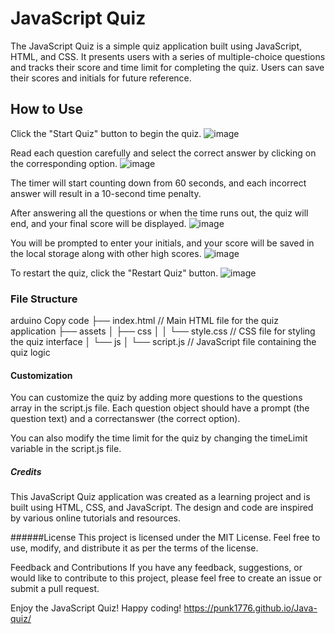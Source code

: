 # JavaScript Quiz
The JavaScript Quiz is a simple quiz application built using JavaScript, HTML, and CSS. It presents users with a series of multiple-choice questions and tracks their score and time limit for completing the quiz. Users can save their scores and initials for future reference.

## How to Use
Click the "Start Quiz" button to begin the quiz.
![image](https://github.com/Punk1776/Java-quiz/assets/135387049/50bbffc2-dd9a-4aca-a26e-822cf809fdd9)


Read each question carefully and select the correct answer by clicking on the corresponding option.
![image](https://github.com/Punk1776/Java-quiz/assets/135387049/804782ea-5d37-4b6a-b23f-ce56875c560d)


The timer will start counting down from 60 seconds, and each incorrect answer will result in a 10-second time penalty.

After answering all the questions or when the time runs out, the quiz will end, and your final score will be displayed.
![image](https://github.com/Punk1776/Java-quiz/assets/135387049/0aa9eb98-39d6-40f6-b3d7-32eaa8dc57c1)



You will be prompted to enter your initials, and your score will be saved in the local storage along with other high scores.
![image](https://github.com/Punk1776/Java-quiz/assets/135387049/e5742b30-a45d-4408-8267-4d7177c63e2f)

To restart the quiz, click the "Restart Quiz" button.
![image](https://github.com/Punk1776/Java-quiz/assets/135387049/68ca44fe-f2be-4e5e-995a-4dde93685dc6)

### File Structure
arduino
Copy code
├── index.html            // Main HTML file for the quiz application
├── assets
│   ├── css
│   │   └── style.css     // CSS file for styling the quiz interface
│   └── js
│       └── script.js     // JavaScript file containing the quiz logic
#### Customization
You can customize the quiz by adding more questions to the questions array in the script.js file. Each question object should have a prompt (the question text) and a correctanswer (the correct option).

You can also modify the time limit for the quiz by changing the timeLimit variable in the script.js file.

##### Credits
This JavaScript Quiz application was created as a learning project and is built using HTML, CSS, and JavaScript. The design and code are inspired by various online tutorials and resources.

######License
This project is licensed under the MIT License. Feel free to use, modify, and distribute it as per the terms of the license.

Feedback and Contributions
If you have any feedback, suggestions, or would like to contribute to this project, please feel free to create an issue or submit a pull request.

Enjoy the JavaScript Quiz! Happy coding!
https://punk1776.github.io/Java-quiz/
